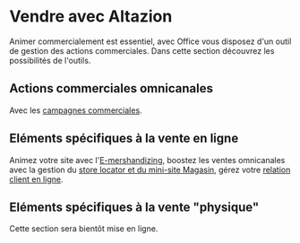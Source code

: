 # Vendre avec Altazion

Animer commercialement est essentiel, avec Office vous disposez d'un outil de gestion des actions commerciales.
Dans cette section découvrez les possibilités de l'outils. 

## Actions commerciales omnicanales
Avec les [campagnes commerciales](https://aide.altazion.com/fr-fr/guide/vendre/omnicanal/campagne.html).

## Eléments spécifiques à la vente en ligne
Animez votre site avec l'[E-mershandizing](https://aide.altazion.com/fr-fr/guide/vendre/ecommerce/emershandizing.html), boostez les ventes omnicanales avec la gestion du [store locator et du mini-site Magasin](https://aide.altazion.com/fr-fr/guide/vendre/ecommerce/stores.html), gérez votre [relation client en ligne](https://aide.altazion.com/fr-fr/guide/vendre/ecommerce/relation-client.html). 

## Eléments spécifiques à la vente "physique"
Cette section sera bientôt mise en ligne.